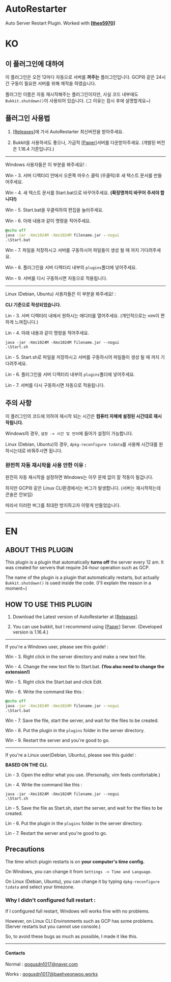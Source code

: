 # AutoRestarter
Auto Server Restart Plugin. Worked with **[[theo5970](https://github.com/theo5970)]**

# KO

## 이 플러그인에 대하여

이 플러그인은 오전 12마다 자동으로 서버를 **꺼주는** 플러그인입니다. GCP와 같은 24시간 구동이 필요한 서버를 위해 제작을 하였습니다.

플러그인 이름은 자동 재시작해주는 플러그인이지만, 사실 코드 내부에도 `Bukkit.shutdown()`이 사용되어 있습니다. (그 이유는 잠시 후에 설명할게요~)

## 플러그인 사용법

1. [[Releases](https://github.com/qogusdn1017/AutoRestarter/releases)]에 가서 AutoRestarter 최신버전을 받아주세요.

2. Bukkit을 사용하셔도 좋으나, 가급적 [[Paper](https://papermc.io/downloads)]서버를 다운받아주세요. (개발된 버전은 1.16.4 기준입니다.)

---

Windows 사용자들은 이 부분을 봐주세요! :

Win - 3. 서버 디렉터리 안에서 오른쪽 마우스 클릭 (우클릭)후 새 텍스트 문서를 만들어주세요.

Win - 4. 새 텍스트 문서를 Start.bat으로 바꾸어주세요. **(확장명까지 바꾸어 주셔야 합니다!)**

Win - 5. Start.bat을 우클릭하여 편집을 눌러주세요.

Win - 6. 아래 내용과 같이 명령을 적어주세요.

```bat
@echo off
java -jar -Xms1024M -Xmx1024M filename.jar --nogui
.\Start.bat
```

Win - 7. 파일을 저장하시고 서버를 구동하시어 파일들이 생성 될 때 까지 기다려주세요.

Win - 8. 플러그인을 서버 디렉터리 내부의 `plugins`폴더에 넣어주세요.

Win - 9. 서버를 다시 구동하시면 자동으로 적용됩니다.

---

Linux (Debian, Ubuntu) 사용자들은 이 부분을 봐주세요! :

**CLI 기준으로 작성되었습니다.**

Lin - 3. 서버 디렉터리 내에서 원하시는 에디터를 열어주세요. (개인적으로는 vim이 편하게 느껴집니다.)

Lin - 4. 아래 내용과 같이 명령을 적어주세요.

```shell
java -jar -Xms1024M -Xmx1024M filename.jar --nogui
.\Start.sh
```

Lin - 5. Start.sh로 파일을 저장하시고 서버를 구동하시어 파일들이 생성 될 때 까지 기다려주세요.

Lin - 6. 플러그인을 서버 디렉터리 내부의 `plugins`폴더에 넣어주세요.

Lin - 7. 서버를 다시 구동하시면 자동으로 적용됩니다.

## 주의 사항

이 플러그인의 코드에 의하여 재시작 되는 시간은 **컴퓨터 자체에 설정된 시간대로 재시작됩니다.**

Windows의 경우, `설정 -> 시간 및 언어`에 들어가 설정이 가능합니다.

Linux (Debian, Ubuntu)의 경우, `dpkg-reconfigure tzdata`를 사용해 시간대를 원하시는대로 바꿔주시면 됩니다.

### 완전히 자동 재시작을 사용 안한 이유 :

완전히 자동 재시작을 설정하면 Windows는 아무 문제 없이 잘 작동이 될겁니다.

하지만 GCP와 같은 Linux CLI환경에서는 버그가 발생합니다. (서버는 재시작하는데 콘솔은 안보임)

따라서 이러한 버그를 최대한 방지하고자 이렇게 만들었습니다.

---

# EN

## ABOUT THIS PLUGIN

This plugin is a plugin that automatically **turns off** the server every 12 am. It was created for servers that require 24-hour operation such as GCP.

The name of the plugin is a plugin that automatically restarts, but actually `Bukkit.shutdown()` is used inside the code. (I'll explain the reason in a moment~)

## HOW TO USE THIS PLUGIN

1. Download the Latest version of AutoRestarter at [[Releases](https://github.com/qogusdn1017/AutoRestarter/releases)].

2. You can use bukkit, but I recommend using [[Paper](https://papermc.io/downloads)] Server. (Developed version is 1.16.4.)

---

If you're a Windows user, please see this guide! :

Win - 3. Right click in the server directory and make a new text file.

Win - 4. Change the new text file to Start.bat. **(You also need to change the extension!)**

Win - 5. Right click the Start.bat and click Edit.

Win - 6. Write the command like this :

```bat
@echo off
java -jar -Xms1024M -Xmx1024M filename.jar --nogui
.\Start.bat
```

Win - 7. Save the file, start the server, and wait for the files to be created.

Win - 8. Put the plugin in the `plugins` folder in the server directory.

Win - 9. Restart the server and you're good to go.

---

If you're a Linux user(Debian, Ubuntu), please see this guide! :

**BASED ON THE CLI.**

Lin - 3. Open the editor what you use. (Personally, vim feels comfortable.)

Lin - 4. Write the command like this :

```shell
java -jar -Xms1024M -Xmx1024M filename.jar --nogui
.\Start.sh
```

Lin - 5. Save the file as Start.sh, start the server, and wait for the files to be created.

Lin - 6. Put the plugin in the `plugins` folder in the server directory.

Lin - 7. Restart the server and you're good to go.

## Precautions

The time which plugin restarts is on **your computer's time config.**

On Windows, you can change it from `Settings -> Time and Language`.

On Linux (Debian, Ubuntu), you can change it by typing `dpkg-reconfigure tzdata` and select your timezone.

### Why I didn't configured full restart :

If I configured full restart, Windows will works fine with no problems.

However, on Linux CLI Environments such as GCP has some problems. (Server restarts but you cannot use console.)

So, to avoid these bugs as much as possible, I made it like this.

---

#### Contacts

Normal : qogusdn1017@naver.com

Works : qogusdn1017@baehyeonwoo.works
